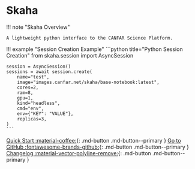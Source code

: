 # Skaha

!!! note "Skaha Overview"

    A lightweight python interface to the CANFAR Science Platform.

!!! example "Session Creation Example"
    ```python title="Python Session Creation"
    from skaha.session import AsyncSession

    session = AsyncSession()
    sessions = await session.create(
        name="test",
        image="images.canfar.net/skaha/base-notebook:latest",
        cores=2,
        ram=8,
        gpu=1,
        kind="headless",
        cmd="env",
        env={"KEY": "VALUE"},
        replicas=3,
    )
    ```

[Quick Start :material-coffee:](quick-start.md){: .md-button .md-button--primary }
[Go to GitHub :fontawesome-brands-github:](https://github.com/shinybrar/skaha){: .md-button .md-button--primary }
[Changelog :material-vector-polyline-remove:](changelog.md){: .md-button .md-button--primary }
